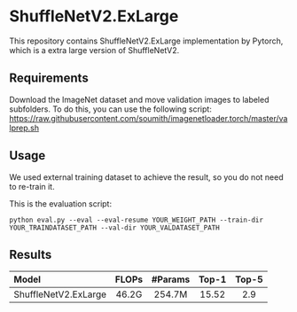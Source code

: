 # ShuffleNetV2.ExLarge

This repository contains ShuffleNetV2.ExLarge implementation by Pytorch, which is a extra large version of ShuffleNetV2.

## Requirements
Download the ImageNet dataset and move validation images to labeled subfolders. To do this, you can use the following script:
https://raw.githubusercontent.com/soumith/imagenetloader.torch/master/valprep.sh

## Usage
We used external training dataset to achieve the result, so you do not need to re-train it.

This is the evaluation script:
```shell
python eval.py --eval --eval-resume YOUR_WEIGHT_PATH --train-dir YOUR_TRAINDATASET_PATH --val-dir YOUR_VALDATASET_PATH
```

## Results

| Model                  | FLOPs | #Params   | Top-1     | Top-5 |
| :--------------------- | :---: | :------:  | :---:     | :---: |
| ShuffleNetV2.ExLarge     | 46.2G | 254.7M    | 15.52 | 2.9  |
